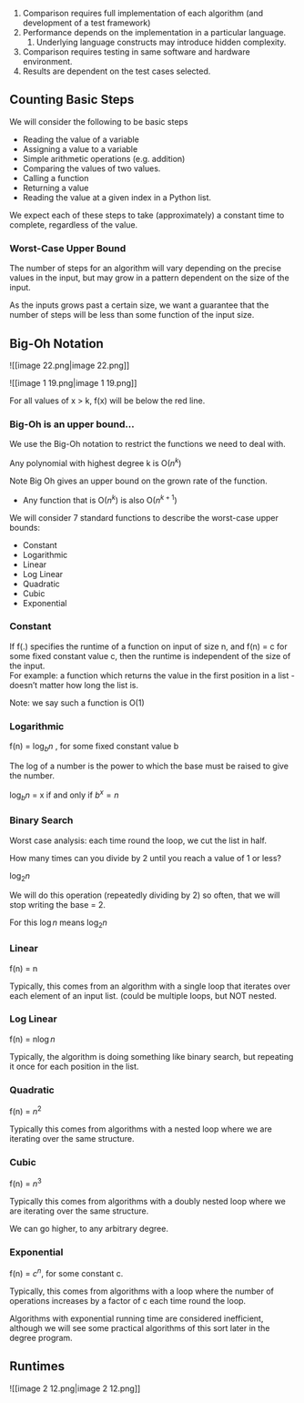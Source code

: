 1. Comparison requires full implementation of each algorithm (and development of a test framework)
2. Performance depends on the implementation in a particular language.
    1. Underlying language constructs may introduce hidden complexity.
3. Comparison requires testing in same software and hardware environment.
4. Results are dependent on the test cases selected.

## Counting Basic Steps

We will consider the following to be basic steps

- Reading the value of a variable
- Assigning a value to a variable
- Simple arithmetic operations (e.g. addition)
- Comparing the values of two values.
- Calling a function
- Returning a value
- Reading the value at a given index in a Python list.

We expect each of these steps to take (approximately) a constant time to complete, regardless of the value.

### Worst-Case Upper Bound

The number of steps for an algorithm will vary depending on the precise values in the input, but may grow in a pattern dependent on the size of the input.

As the inputs grows past a certain size, we want a guarantee that the number of steps will be less than some function of the input size.

## Big-Oh Notation

![[image 22.png|image 22.png]]

![[image 1 19.png|image 1 19.png]]

For all values of x > k, f(x) will be below the red line.

### Big-Oh is an upper bound…

We use the Big-Oh notation to restrict the functions we need to deal with.

Any polynomial with highest degree k is O($n^k$﻿)

Note Big Oh gives an upper bound on the grown rate of the function.

- Any function that is O($n^k$﻿) is also O($n^{k+1}$﻿)

We will consider 7 standard functions to describe the worst-case upper bounds:

- Constant
- Logarithmic
- Linear
- Log Linear
- Quadratic
- Cubic
- Exponential

### Constant

If f(.) specifies the runtime of a function on input of size n, and f(n) = c for some fixed constant value c, then the runtime is independent of the size of the input.  
For example: a function which returns the value in the first position in a list - doesn’t matter how long the list is.  

Note: we say such a function is O(1)

### Logarithmic

f(n) = $\log_bn$﻿ , for some fixed constant value b

The log of a number is the power to which the base must be raised to give the number.

$\log_bn$﻿ = x if and only if $b^x = n$﻿

### Binary Search

Worst case analysis: each time round the loop, we cut the list in half.

How many times can you divide by 2 until you reach a value of 1 or less?

$\log_2n$﻿

We will do this operation (repeatedly dividing by 2) so often, that we will stop writing the base = 2.

For this $\log n$﻿ means $\log_2n$﻿

### Linear

f(n) = n

Typically, this comes from an algorithm with a single loop that iterates over each element of an input list. (could be multiple loops, but NOT nested.

### Log Linear

f(n) = n$\log n$﻿

Typically, the algorithm is doing something like binary search, but repeating it once for each position in the list.

### Quadratic

f(n) = $n^2$﻿

Typically this comes from algorithms with a nested loop where we are iterating over the same structure.

### Cubic

f(n) = $n^3$﻿

Typically this comes from algorithms with a doubly nested loop where we are iterating over the same structure.

We can go higher, to any arbitrary degree.

### Exponential

f(n) = $c^n$﻿, for some constant c.

Typically, this comes from algorithms with a loop where the number of operations increases by a factor of c each time round the loop.

Algorithms with exponential running time are considered inefficient, although we will see some practical algorithms of this sort later in the degree program.

## Runtimes

![[image 2 12.png|image 2 12.png]]